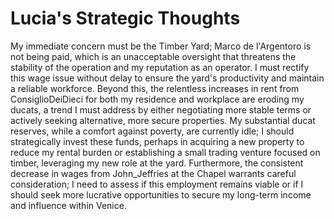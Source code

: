 # Lucia's Strategic Thoughts

My immediate concern must be the Timber Yard; Marco de l'Argentoro is not being paid, which is an unacceptable oversight that threatens the stability of the operation and my reputation as an operator. I must rectify this wage issue without delay to ensure the yard's productivity and maintain a reliable workforce. Beyond this, the relentless increases in rent from ConsiglioDeiDieci for both my residence and workplace are eroding my ducats, a trend I must address by either negotiating more stable terms or actively seeking alternative, more secure properties. My substantial ducat reserves, while a comfort against poverty, are currently idle; I should strategically invest these funds, perhaps in acquiring a new property to reduce my rental burden or establishing a small trading venture focused on timber, leveraging my new role at the yard. Furthermore, the consistent decrease in wages from John_Jeffries at the Chapel warrants careful consideration; I need to assess if this employment remains viable or if I should seek more lucrative opportunities to secure my long-term income and influence within Venice.

